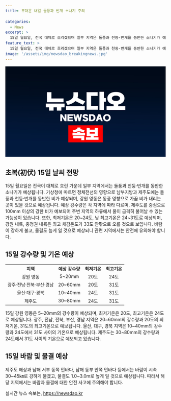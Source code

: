 ```yaml
---
title: 무더운 내일 돌풍과 번개 소나기 주의

categories:
  - News
excerpt: >
  15일 월요일, 전국 대체로 흐리겠으며 일부 지역은 돌풍과 천둥·번개를 동반한 소나기가 예상됩니다. 이에 따라 국민들은 우산을 준비하고, 횡단보도를 안전하게 건너는 모습이 갈림길에 놓였습니다. 기상청에 따르면, 정체전선의 영향으로 남부지방과 제주도는 돌풍과 천둥·번개를 동반한 비가 내릴 것으로 전망되며, 특히 제주도 일부 지역에서 100mm 이상의 강한 비가 예상되어 주의가 요구됩니다. 또한, 최고기온은 24~31도로 예보되나, 체감온도는 수도권과 강원 내륙, 충청권 내륙에서는 33도 안팎으로 높겠으며, 제주도 해상과 일부 해역에서는 강한 바람과 물결이 예상되므로 항해나 해변가 이용에 주의가 필요합니다.
feature_text: >
  15일 월요일, 전국 대체로 흐리겠으며 일부 지역은 돌풍과 천둥·번개를 동반한 소나기가 예상됩니다. 이에 따라 국민들은 우산을 준비하고, 횡단보도를 안전하게 건너는 모습이 갈림길에 놓였습니다. 기상청에 따르면, 정체전선의 영향으로 남부지방과 제주도는 돌풍과 천둥·번개를 동반한 비가 내릴 것으로 전망되며, 특히 제주도 일부 지역에서 100mm 이상의 강한 비가 예상되어 주의가 요구됩니다. 또한, 최고기온은 24~31도로 예보되나, 체감온도는 수도권과 강원 내륙, 충청권 내륙에서는 33도 안팎으로 높겠으며, 제주도 해상과 일부 해역에서는 강한 바람과 물결이 예상되므로 항해나 해변가 이용에 주의가 필요합니다.
image: '/assets/img/newsdao_breakingnews.jpg'
---
```


<p><img src="/assets/img/newsdao_breakingnews.jpg" alt="firstkoreanews 속보" /></p>

<h2 data-ke-size="size26">초복(初伏) 15일 날씨 전망</h2>

<p data-ke-size="size16">15일 월요일은 전국이 대체로 흐린 가운데 일부 지역에서는 돌풍과 천둥·번개를 동반한 소나기가 예상됩니다. 기상청에 따르면 정체전선의 영향으로 남부지방과 제주도에는 돌풍과 천둥·번개를 동반한 비가 예상되며, 강원 영동은 동풍 영향으로 가끔 비가 내리는 곳이 있을 것으로 예상됩니다. 예상 강수량은 각 지역에 따라 다르며, 제주도를 중심으로 100mm 이상의 강한 비가 예보되어 주변 지역의 하류에서 물이 급격히 불어날 수 있는 가능성이 있습니다. 또한, 최저기온은 20~24도, 낮 최고기온은 24~31도로 예상되며, 강원 내륙, 충청권 내륙은 최고 체감온도가 33도 안팎으로 오를 것으로 보입니다. 바람이 강하게 불고, 물결도 높게 일 것으로 예상되니 관련 지역에서는 안전에 유의해야 합니다.</p>

<h2 data-ke-size="size26">15일 강수량 및 기온 예상</h2>

<table>
   <tbody>
      <tr>
         <td style="text-align: center; height: 17px;"><b>지역</b></td>
         <td style="text-align: center; height: 17px;"><b>예상 강수량</b></td>
         <td style="text-align: center; height: 17px;"><b>최저기온</b></td>
         <td style="text-align: center; height: 17px;"><b>최고기온</b></td>
      </tr>
      <tr>
         <td style="text-align: center; height: 17px;">강원 영동</td>
         <td style="text-align: center; height: 17px;">5~20mm</td>
         <td style="text-align: center; height: 17px;">20도</td>
         <td style="text-align: center; height: 17px;">24도</td>
      </tr>
      <tr>
         <td style="text-align: center; height: 17px;">광주·전남·전북·부산·경남</td>
         <td style="text-align: center; height: 17px;">20~60mm</td>
         <td style="text-align: center; height: 17px;">20도</td>
         <td style="text-align: center; height: 17px;">31도</td>
      </tr>
      <tr>
         <td style="text-align: center; height: 17px;">울산·대구·경북</td>
         <td style="text-align: center; height: 17px;">10~40mm</td>
         <td style="text-align: center; height: 17px;">24도</td>
         <td style="text-align: center; height: 17px;">31도</td>
      </tr>
      <tr>
         <td style="text-align: center; height: 17px;">제주도</td>
         <td style="text-align: center; height: 17px;">30~80mm</td>
         <td style="text-align: center; height: 17px;">24도</td>
         <td style="text-align: center; height: 17px;">31도</td>
      </tr>
   </tbody>
</table>

<p data-ke-size="size16">15일 강원 영동은 5~20mm의 강수량이 예상되며, 최저기온은 20도, 최고기온은 24도로 예상됩니다. 광주, 전남, 전북, 부산, 경남 지역은 20~60mm의 강수량과 20도의 최저기온, 31도의 최고기온으로 예보됩니다. 울산, 대구, 경북 지역은 10~40mm의 강수량과 24도에서 31도 사이의 기온으로 예상됩니다. 제주도는 30~80mm의 강수량과 24도에서 31도 사이의 기온으로 예보되고 있습니다.</p>

<h2 data-ke-size="size26">15일 바람 및 물결 예상</h2>

<p data-ke-size="size16">제주도 해상과 남해 서부 동쪽 먼바다, 남해 동부 안쪽 먼바다 등에서는 바람이 시속 30~45㎞로 강하게 불겠고, 물결도 1.0~3.0m로 높게 일 것으로 예상됩니다. 따라서 해당 지역에서는 바람과 물결에 대한 안전 사고에 주의해야 합니다.</p>
실시간 뉴스 속보는, <a href="https://newsdao.kr" rel="dofollow">https://newsdao.kr</a>


